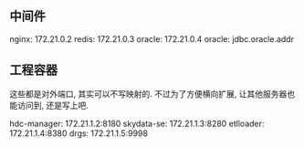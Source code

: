 ## 中间件

nginx: 172.21.0.2
redis: 172.21.0.3
oracle: 172.21.0.4
oracle: jdbc.oracle.addr

## 工程容器

这些都是对外端口, 其实可以不写映射的. 不过为了方便横向扩展, 让其他服务器也能访问到, 还是写上吧.

hdc-manager: 172.21.1.2:8180
skydata-se: 172.21.1.3:8280
etlloader: 172.21.1.4:8380
drgs: 172.21.1.5:9998